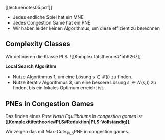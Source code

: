 [[lecturenotes05.pdf]]

- Jedes endliche Spiel hat ein MNE
- Jedes Congestion Game hat ein PNE
- Wir haben leider keinen Algorithmus, um diese effizient zu berechnen
## Complexity Classes

Wir definieren die Klasse PLS:
![[Komplexitätstheorie#^bb9267]]

**Local Search Algorithm**
- Nutze Algorithmus 1, um eine Lösung $s \in \mathcal{F}(I)$ zu finden.
- Nutze iterativ Algorithmus 3, um eine bessere Lösung $s' \in N(s, I)$ zu finden, bis ein lokales Optimum erreicht ist.

## PNEs in Congestion Games

Das finden eines *Pure Nash Equilibriums* in *congestion games* ist **[[Komplexitätstheorie#PLS#Reduktion|PLS-Vollständig]]**.

Wir zeigen das mit $\text{Max-Cut} \leq_{\mathrm{PLS}} \text{PNE in congestion games.}$

